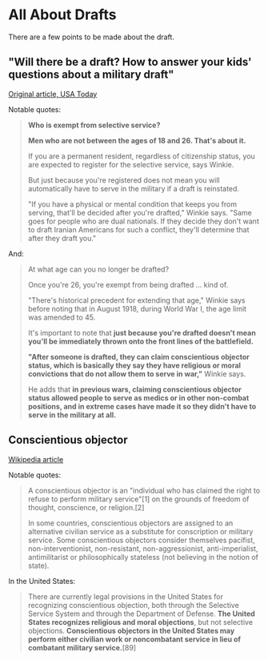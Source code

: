 # All About Drafts

There are a few points to be made about the draft.

## "Will there be a draft? How to answer your kids' questions about a military draft"

[Original article, USA Today](https://www.usatoday.com/story/life/parenting/2020/01/06/military-draft-how-answer-your-kids-questions-draft/2823826001/)

Notable quotes:

> **Who is exempt from selective service?**
>
> **Men who are not between the ages of 18 and 26. That's about it.**
> 
> If you are a permanent resident, regardless of citizenship status, you are expected to register for the selective service, says Winkie.
> 
> But just because you're registered does not mean you will automatically have to serve in the military if a draft is reinstated. 
> 
> "If you have a physical or mental condition that keeps you from serving, that'll be decided after you're drafted," Winkie says. "Same goes for people who are dual nationals. If they decide they don't want to draft Iranian Americans for such a conflict, they'll determine that after they draft you."

And:

> At what age can you no longer be drafted?
> 
> Once you're 26, you're exempt from being drafted ... kind of.
> 
> "There's historical precedent for extending that age," Winkie says before noting that in August 1918, during World War I, the age limit was amended to 45. 
> 
> It's important to note that **just because you're drafted doesn't mean you'll be immediately thrown onto the front lines of the battlefield.**
> 
> **"After someone is drafted, they can claim conscientious objector status, which is basically they say they have religious or moral convictions that do not allow them to serve in war,"** Winkie says.
> 
> He adds that **in previous wars, claiming conscientious objector status allowed people to serve as medics or in other non-combat positions, and in extreme cases have made it so they didn't have to serve in the military at all.**

## Conscientious objector

[Wikipedia article](https://en.wikipedia.org/wiki/Conscientious_objector)

Notable quotes:

> A conscientious objector is an "individual who has claimed the right to refuse to perform military service"[1] on the grounds of freedom of thought, conscience, or religion.[2]
> 
> In some countries, conscientious objectors are assigned to an alternative civilian service as a substitute for conscription or military service. Some conscientious objectors consider themselves pacifist, non-interventionist, non-resistant, non-aggressionist, anti-imperialist, antimilitarist or philosophically stateless (not believing in the notion of state).

In the United States:

> There are currently legal provisions in the United States for recognizing conscientious objection, both through the Selective Service System and through the Department of Defense. **The United States recognizes religious and moral objections**, but not selective objections. **Conscientious objectors in the United States may perform either civilian work or noncombatant service in lieu of combatant military service.**[89]
